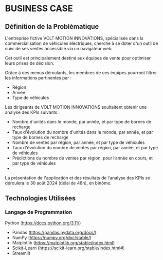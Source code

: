 # BUSINESS CASE

## Définition de la Problématique

L'entreprise fictive VOLT MOTION INNOVATIONS, spécialisée dans la commercialisation de véhicules électriques, cherche à se doter d'un outil de suivi de ses ventes accessible via un navigateur web.

Cet outil est principalement destiné aux équipes de vente pour optimiser leurs prises de décision.

Grâce à des menus déroulants, les membres de ces équipes pourront filtrer les informations pertinentes par :

- Région
- Année
- Type de véhicules

Les dirigeants de VOLT MOTION INNOVATIONS souhaitent obtenir une analyse des KPIs suivants :

- Nombre d'unités dans le monde, par année, et par type de bornes de recharge
- Taux d'évolution du nombre d'unités dans le monde, par année, et par type de bornes de recharge
- Nombre de ventes par région, par année, et par type de véhicules
- Taux d'évolution du nombre de ventes par région, par année, et par type de véhicules
- Prédictions du nombre de ventes par région, pour l’année en cours, et par type de véhicules
- 
La présentation de l'application et des résultats de l'analyse des KPIs se déroulera le 30 août 2024 (délai de 48h), en binôme.

## Technologies Utilisées

### Langage de Programmation
Python (https://docs.python.org/3.11/)
- Pandas (https://pandas.pydata.org/docs/)
- NumPy (https://numpy.org/doc/stable/)
- Matplotlib (https://matplotlib.org/stable/index.html)
- Scikit-Learn (https://scikit-learn.org/stable/index.html#)
- Streamlit
